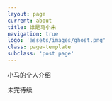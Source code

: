 ```yaml
---
layout: page
current: about
title: 谁是马小未
navigation: true
logo: 'assets/images/ghost.png'
class: page-template
subclass: 'post page'
---
```


小马的个人介绍

未完待续
